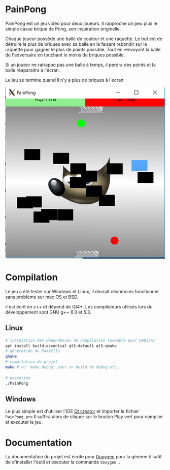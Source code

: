 # PainPong

PainPong est un jeu vidéo pour deux joueurs. Il rapproche un peu plus le simple casse brique de Pong, son inspiration originelle.

Chaque joueur possède une balle de couleur et une raquette.
Le but est de détruire le plus de briques avec sa balle en la faisant rebondir sur la raquette pour gagner le plus de points possible.
Tout en renvoyant la balle de l'adversaire en touchant le moins de briques possible.

Si un joueur ne ratrappe pas une balle à temps, il perdra des points et la balle réaparaitra à l'écran.

Le jeu se termine quand il n'y a plus de briques à l'ecran.

![Capture d'ecran du jeu](screen.png)

# Compilation

Le jeu a été tester sur Windows et Linux, il devrait néanmoins fonctionner sans problème sur mac OS et BSD.

il est écrit en c++ et dépend de Qt4+. Les compilateurs utilisés lors du développement sont GNU g++ 6.3 et 5.3.

## Linux

```bash
# instalation des dépendences de compilation (exemple pour Debian)
apt install build-essential qt5-default qt5-qmake
# génération du Makefile
qmake
# compilation du projet
make # ou 'make debug' pour un build de debug etc..

# execution
./PainPong
```

## Windows
Le plus simple est d'utiliser l'IDE [Qt creator](https://www.qt.io/download) et importer le fichier ```PainPong.pro``` 
Il suffira alors de cliquer sur le bouton Play vert pour compiler et executer le jeu. 

# Documentation

La documentation du projet est écrite pour [Doxygen](http://www.doxygen.nl/) pour la générer il sufit de d'installer l'outil et 
executer la commande ```doxygen .```